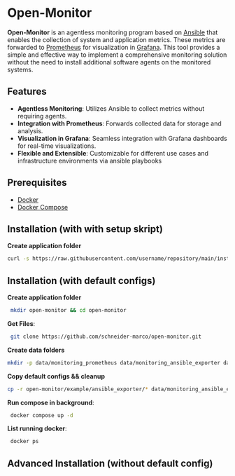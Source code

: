 # Open-Monitor

**Open-Monitor** is an agentless monitoring program based on [Ansible](https://www.ansible.com/) that enables the collection of system and application metrics. These metrics are forwarded to [Prometheus](https://prometheus.io/) for visualization in [Grafana](https://grafana.com/). This tool provides a simple and effective way to implement a comprehensive monitoring solution without the need to install additional software agents on the monitored systems.

## Features
- **Agentless Monitoring**: Utilizes Ansible to collect metrics without requiring agents.
- **Integration with Prometheus**: Forwards collected data for storage and analysis.
- **Visualization in Grafana**: Seamless integration with Grafana dashboards for real-time visualizations.
- **Flexible and Extensible**: Customizable for different use cases and infrastructure environments via ansible playbooks

## Prerequisites
- [Docker](https://www.docker.com/)
- [Docker Compose](https://docs.docker.com/compose/)

## Installation (with with setup skript)
**Create application folder**
   ```bash
curl -s https://raw.githubusercontent.com/username/repository/main/install_open_monitor.sh | bash
   ```


## Installation (with default configs)
**Create application folder**
   ```bash
    mkdir open-monitor && cd open-monitor
   ```
**Get Files**:
   ```bash
    git clone https://github.com/schneider-marco/open-monitor.git
   ```

**Create data folders**
   ```bash
  mkdir -p data/monitoring_prometheus data/monitoring_ansible_exporter data/monitoring_ansible_exporter/ansible/sshkeys

   ```

**Copy default configs && cleanup**
   ```bash
cp -r open-monitor/example/ansible_exporter/* data/monitoring_ansible_exporter/ && cp open-monitor/example/prometheus/prometheus.yml data/monitoring_prometheus/prometheus.yml && cp open-monitor/compose.yaml . && rm -rf ./open-monitor
   ```

**Run compose in background**:
   ```bash
    docker compose up -d
   ```

**List running docker**:
   ```bash
    docker ps
   ```

## Advanced Installation (without default config)

